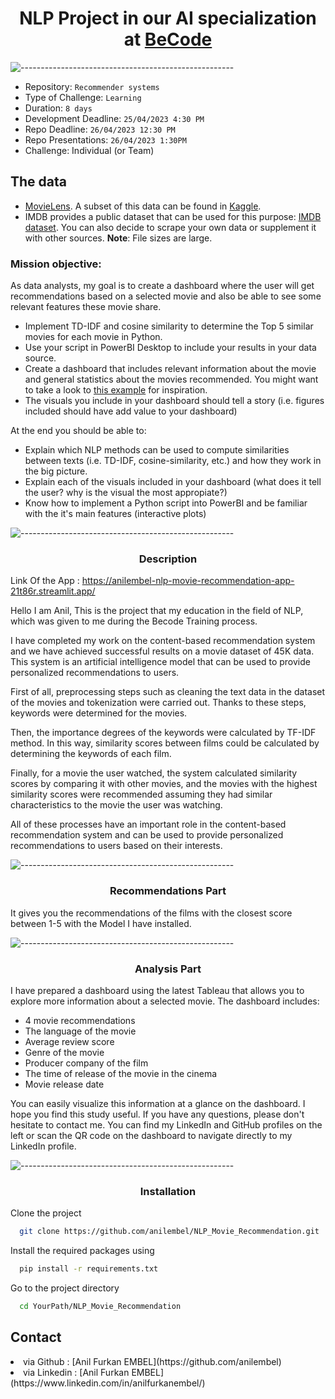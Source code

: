 
<h1 align="center">NLP Project in our AI specialization at <a href="https://github.com/becodeorg"><strong>BeCode</strong></a></h1>

![-----------------------------------------------------](https://raw.githubusercontent.com/andreasbm/readme/master/assets/lines/rainbow.png)

- Repository: `Recommender systems`
- Type of Challenge: `Learning`
- Duration: `8 days`
- Development Deadline: `25/04/2023 4:30 PM`
- Repo Deadline: `26/04/2023 12:30 PM`
- Repo Presentations: `26/04/2023 1:30PM`
- Challenge: Individual (or Team)

## The data
* [MovieLens](https://grouplens.org/datasets/movielens/). A subset of this data can be found in [Kaggle](https://www.kaggle.com/datasets/rounakbanik/the-movies-dataset).
* IMDB provides a public dataset that can be used for this purpose: [IMDB dataset](https://www.imdb.com/interfaces/). You can also decide to scrape your own data or supplement it with other sources.  **Note**: File sizes are large. 

### Mission objective:
As data analysts, my goal is to create a dashboard where the user will get recommendations based on a selected movie and also be able to see some relevant features these movie share. 

* Implement TD-IDF and cosine similarity to determine the Top 5 similar movies for each movie in Python. 
* Use your script in PowerBI Desktop to include your results in your data source.
* Create a dashboard that includes relevant information about the movie and general statistics about the movies recommended. You might want to take a look to [this example](https://community.powerbi.com/t5/Data-Stories-Gallery/Netflix-Movie-and-TV-Analytics/m-p/1807912) for inspiration.
* The visuals you include in your dashboard should tell a story (i.e. figures included should have add value to your dashboard)

At the end you should be able to:
* Explain which NLP methods can be used to compute similarities between texts (i.e. TD-IDF, cosine-similarity,  etc.) and how they work in the big picture.
* Explain each of the visuals included in your dashboard (what does it tell the user? why is the visual the most appropiate?) 
* Know how to implement a Python script into PowerBI and be familiar with the it's main features (interactive plots)

![-----------------------------------------------------](https://raw.githubusercontent.com/andreasbm/readme/master/assets/lines/rainbow.png)
    
<h3 align="center"> Description  </h3>  

Link Of the App : https://anilembel-nlp-movie-recommendation-app-21t86r.streamlit.app/


Hello I am Anil, This is the project that my education in the field of NLP, which was given to me during the Becode Training process.

I have completed my work on the content-based recommendation system and we have achieved successful results on a movie dataset of 45K data. This system is an artificial intelligence model that can be used to provide personalized recommendations to users.

First of all, preprocessing steps such as cleaning the text data in the dataset of the movies and tokenization were carried out. Thanks to these steps, keywords were determined for the movies.

Then, the importance degrees of the keywords were calculated by TF-IDF method. In this way, similarity scores between films could be calculated by determining the keywords of each film.

Finally, for a movie the user watched, the system calculated similarity scores by comparing it with other movies, and the movies with the highest similarity scores were recommended assuming they had similar characteristics to the movie the user was watching.

All of these processes have an important role in the content-based recommendation system and can be used to provide personalized recommendations to users based on their interests.



![-----------------------------------------------------](https://raw.githubusercontent.com/andreasbm/readme/master/assets/lines/rainbow.png)
<h3 align="center"> Recommendations Part  </h3>  


It gives you the recommendations of the films with the closest score between 1-5 with the Model I have installed.
   
![-----------------------------------------------------](https://raw.githubusercontent.com/andreasbm/readme/master/assets/lines/rainbow.png)

<h3 align="center"> Analysis Part  </h3>  



<p>
    I have prepared a dashboard using the latest Tableau that allows you to explore more information about a selected movie. The dashboard includes:
</p>

<ul>
    <li>4 movie recommendations</li>
    <li>The language of the movie</li>
    <li>Average review score</li>
    <li>Genre of the movie</li>
    <li>Producer company of the film</li>
    <li>The time of release of the movie in the cinema</li>
    <li>Movie release date</li>
</ul>

<p>
    You can easily visualize this information at a glance on the dashboard. I hope you find this study useful. If you have any questions, please don't hesitate to contact me. You can find my LinkedIn and GitHub profiles on the left or scan the QR code on the dashboard to navigate directly to my LinkedIn profile.
</p>



 

![-----------------------------------------------------](https://raw.githubusercontent.com/andreasbm/readme/master/assets/lines/rainbow.png)

<h3 align="center"> Installation </h3>
Clone the project

```bash
  git clone https://github.com/anilembel/NLP_Movie_Recommendation.git
```
 Install the required packages using

```bash
  pip install -r requirements.txt
```
 
Go to the project directory

```bash
  cd YourPath/NLP_Movie_Recommendation
```

## Contact

<li> via Github : [Anil Furkan EMBEL](https://github.com/anilembel) </li>
<li> via Linkedin : [Anil Furkan EMBEL](https://www.linkedin.com/in/anilfurkanembel/) </li> 

